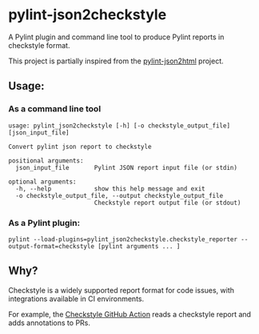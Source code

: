 # pylint-json2checkstyle

A Pylint plugin and command line tool to produce Pylint reports in checkstyle format.

This project is partially inspired from the [pylint-json2html](https://github.com/Exirel/pylint-json2html) project.

## Usage:
### As a command line tool
```
usage: pylint_json2checkstyle [-h] [-o checkstyle_output_file] [json_input_file]

Convert pylint json report to checkstyle

positional arguments:
  json_input_file       Pylint JSON report input file (or stdin)

optional arguments:
  -h, --help            show this help message and exit
  -o checkstyle_output_file, --output checkstyle_output_file
                        Checkstyle report output file (or stdout)
```

### As a Pylint plugin:
```
pylint --load-plugins=pylint_json2checkstyle.checkstyle_reporter --output-format=checkstyle [pylint arguments ... ]
```

## Why?
Checkstyle is a widely supported report format for code issues, with integrations available in CI environments.

For example, the [Checkstyle GitHub Action](https://github.com/jwgmeligmeyling/checkstyle-github-action) reads a checkstyle report and adds
annotations to PRs.

